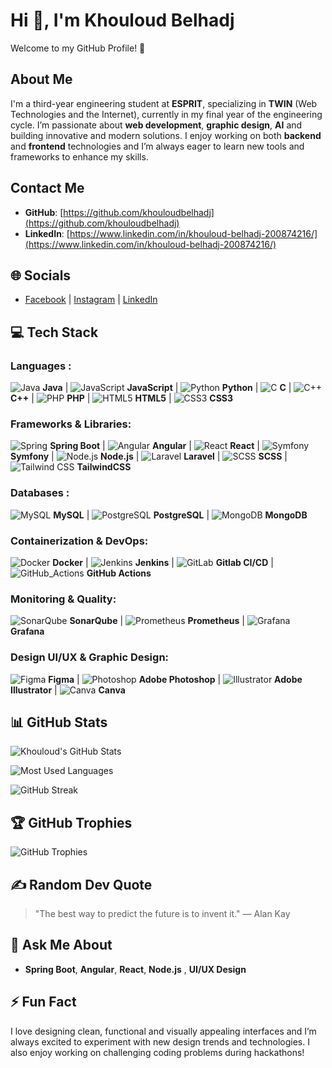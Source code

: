 # Hi 👋, I'm Khouloud Belhadj
Welcome to my GitHub Profile! 🌟

## About Me
I'm a third-year engineering student at **ESPRIT**, specializing in **TWIN** (Web Technologies and the Internet), currently in my final year of the engineering cycle. I’m passionate about **web development**, **graphic design**, **AI** and building innovative and modern solutions. I enjoy working on both **backend** and **frontend** technologies and I’m always eager to learn new tools and frameworks to enhance my skills.

## Contact Me
- **GitHub**: [https://github.com/khouloudbelhadj](https://github.com/khouloudbelhadj)
- **LinkedIn**: [https://www.linkedin.com/in/khouloud-belhadj-200874216/](https://www.linkedin.com/in/khouloud-belhadj-200874216/)

## 🌐 Socials
- [Facebook](https://www.facebook.com/khouloud.belhadj.92?locale=fr_FR) | [Instagram](https://www.instagram.com/khouloudbelhadj1/) | [LinkedIn](https://www.linkedin.com/in/khouloud-belhadj-200874216/)

## 💻 Tech Stack

### Languages :
![Java](https://img.icons8.com/color/48/000000/java-coffee-cup-logo.png) **Java** | 
![JavaScript](https://img.icons8.com/color/48/000000/javascript.png) **JavaScript** | 
![Python](https://img.icons8.com/color/48/000000/python.png) **Python** | 
![C](https://img.icons8.com/color/48/000000/c-programming.png) **C** |
![C++](https://img.icons8.com/color/48/000000/c-plus-plus-logo.png) **C++** | 
![PHP](https://img.icons8.com/color/48/000000/php.png) **PHP** | 
![HTML5](https://img.icons8.com/color/48/000000/html-5.png) **HTML5** | 
![CSS3](https://img.icons8.com/color/48/000000/css3.png) **CSS3** 

### Frameworks & Libraries:
![Spring](https://img.shields.io/badge/Spring-%236DB33F?style=flat&logo=spring&logoColor=white) **Spring Boot** | 
![Angular](https://img.shields.io/badge/Angular-%23E23237?style=flat&logo=angular&logoColor=white) **Angular** | 
![React](https://img.shields.io/badge/React-%2361DAFB?style=flat&logo=react&logoColor=white) **React** | 
![Symfony](https://img.shields.io/badge/Symfony-%23000000?style=flat&logo=symfony&logoColor=white) **Symfony** | 
![Node.js](https://img.icons8.com/color/48/000000/nodejs.png) **Node.js** | 
![Laravel](https://img.icons8.com/ios-filled/50/FF2D20/laravel.png) **Laravel** |
![SCSS](https://img.icons8.com/color/48/000000/sass.png) **SCSS** | 
![Tailwind CSS](https://img.shields.io/badge/TailwindCSS-%2338B2AC?style=flat&logo=tailwind-css&logoColor=white) **TailwindCSS**

### Databases :
![MySQL](https://img.icons8.com/color/48/000000/mysql-logo.png) **MySQL** | 
![PostgreSQL](https://img.icons8.com/color/48/000000/postgreesql.png) **PostgreSQL** | 
![MongoDB](https://img.icons8.com/color/48/000000/mongodb.png) **MongoDB**

### Containerization & DevOps:
![Docker](https://img.shields.io/badge/Docker-%2333A8FF?style=flat&logo=docker&logoColor=white) **Docker** | 
![Jenkins](https://img.shields.io/badge/Jenkins-%23D24939?style=flat&logo=jenkins&logoColor=white) **Jenkins** | 
![GitLab](https://img.shields.io/badge/GitLab_CI/CD-%23181717?style=flat&logo=gitlab&logoColor=white) **Gitlab CI/CD** |
![GitHub_Actions](https://img.shields.io/badge/GitHub_Actions-%232088FF?style=flat&logo=githubactions&logoColor=white) **GitHub Actions**

### Monitoring & Quality:
![SonarQube](https://img.shields.io/badge/SonarQube-%23F7D238?style=flat&logo=sonarqube&logoColor=white) **SonarQube** | 
![Prometheus](https://img.shields.io/badge/Prometheus-%23E6522C?style=flat&logo=prometheus&logoColor=white) **Prometheus** | 
![Grafana](https://img.shields.io/badge/Grafana-%23F5A80D?style=flat&logo=grafana&logoColor=white) **Grafana**

### Design UI/UX & Graphic Design:
![Figma](https://img.shields.io/badge/Figma-%23000000?style=flat&logo=figma&logoColor=white) **Figma** | 
![Photoshop](https://img.shields.io/badge/Photoshop-%23B6D2E9?style=flat&logo=adobe-photoshop&logoColor=white) **Adobe Photoshop** | 
![Illustrator](https://img.shields.io/badge/Illustrator-%23FF9A00?style=flat&logo=adobe-illustrator&logoColor=white) **Adobe Illustrator** | 
![Canva](https://img.shields.io/badge/Canva-%2300C4CC?style=flat&logo=canva&logoColor=white) **Canva**

## 📊 GitHub Stats
![Khouloud's GitHub Stats](https://github-readme-stats.vercel.app/api?username=khouloudbelhadj&show_icons=true&hide_title=true&count_private=true&hide=prs&theme=radical)

![Most Used Languages](https://github-readme-stats.vercel.app/api/top-langs/?username=khouloudbelhadj&layout=compact&theme=radical)

![GitHub Streak](https://github-readme-streak-stats.herokuapp.com/?user=khouloudbelhadj&theme=radical)



## 🏆 GitHub Trophies

![GitHub Trophies](https://github-profile-trophy.vercel.app/?username=khouloudbelhadj&theme=radical)

## ✍️ Random Dev Quote

> "The best way to predict the future is to invent it." — Alan Kay

## 💬 Ask Me About
- **Spring Boot**, **Angular**, **React**, **Node.js** , **UI/UX Design** 

## ⚡ Fun Fact
I love designing clean, functional and visually appealing interfaces and I’m always excited to experiment with new design trends and technologies. I also enjoy working on challenging coding problems during hackathons!
